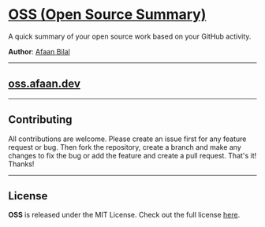 [OSS (Open Source Summary)](https://oss.afaan.dev)
==================================================

A quick summary of your open source work based on your GitHub activity.

**Author**: [Afaan Bilal](https://afaan.dev)

---

## [oss.afaan.dev](https://oss.afaan.dev)

---

## Contributing
All contributions are welcome. Please create an issue first for any feature request
or bug. Then fork the repository, create a branch and make any changes to fix the bug
or add the feature and create a pull request. That's it!
Thanks!

---

## License
**OSS** is released under the MIT License.
Check out the full license [here](LICENSE).
